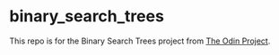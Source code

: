 # binary_search_trees

This repo is for the Binary Search Trees project from [The Odin Project](https://www.theodinproject.com/paths/full-stack-ruby-on-rails/courses/ruby-programming/lessons/binary-search-trees).
